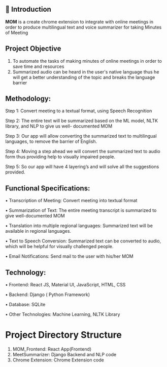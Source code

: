 <!-- ![](https://socialify.git.ci/Tejas1510/MOM/image?description=1&language=1&owner=1&stargazers=1&theme=Dark) -->
 
## 📌 Introduction

<b>MOM</b> is a create chrome extension to integrate with online meetings in order to produce multilingual text and voice summarizer for taking Minutes of Meeting

## Project Objective

1. To automate the tasks of making minutes of online meetings in order to save time and resources
2. Summarized audio can be heard in the user's native language thus he will get a better understanding of
the topic and breaks the language barrier

## Methodology:

<!-- <center><img src = "https://github.com/Tejas1510/MOM/blob/main/Images_MOM/flowchart.PNG"></img></center> -->

Step 1: Convert meeting to a textual format, using Speech Recognition

Step 2: The entire text will be summarized based on the ML model, NLTK library, and NLP to give us well-
documented MOM

Step 3: Our app will allow converting the summarized text to multilingual languages, to remove the barrier of
English.

Step 4: Moving a step ahead we will convert the summarized text to audio form thus providing help to visually
impaired people.

Step 5: So our app will have 4 layering’s and will solve all the suggestions provided.

## Functional Specifications:

• Transcription of Meeting: Convert meeting into textual format

• Summarization of Text: The entire meeting transcript is summarized to give well-documented MOM

• Translation into multiple regional languages: Summarized text will be available in regional languages.

• Text to Speech Conversion: Summarized text can be converted to audio, which will be helpful for
visually challenged people.

• Email Notifications: Send mail to the user with his/her MOM

## Technology:

• Frontend: React JS, Material UI, JavaScript, HTML, CSS

• Backend: Django ( Python Framework)

• Database: SQLite

• Other Technologies: Machine Learning, NLTK Library

# Project Directory Structure

1. MOM_Frontend: React App(Frontend)
2. MeetSummarizer: Django Backend and NLP code
3. Chrome Extension: Chrome Extension code

